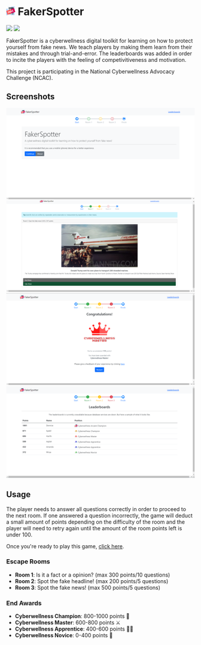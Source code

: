# <img src="./.github/icon.png" width="24"/> FakerSpotter

[![](https://img.shields.io/badge/Powered%20By-.NET-blue?logo=microsoft&style=flat-square)](https://dotnet.microsoft.com)
[![](https://img.shields.io/badge/Made%20With-Visual%20Studio-blue?logo=visual-studio&style=flat-square)](https://visualstudio.microsoft.com)

FakerSpotter is a cyberwellness digital toolkit for learning on how to protect yourself from fake news. We teach players by making them learn from their mistakes and through trial-and-error. The leaderboards was added in order to incite the players with the feeling of competivitiveness and motivation.

This project is participating in the National Cyberwellness Advocacy Challenge (NCAC).

## Screenshots

![](./.github/screenshots/0.png)
![](./.github/screenshots/1.png)
![](./.github/screenshots/2.png)
![](./.github/screenshots/3.png)

## Usage

The player needs to answer all questions correctly in order to proceed to the next room. If one answered a question incorrectly, the game will deduct a small amount of points depending on the difficulty of the room and the player will need to retry again until the amount of the room points left is under 100.

Once you're ready to play this game, [click here](https://dentolos19.github.io/go/ncac).

### Escape Rooms

* **Room 1**: Is it a fact or a opinion? (max 300 points/10 questions)
* **Room 2**: Spot the fake headline! (max 200 points/5 questions)
* **Room 3**: Spot the fake news! (max 500 points/5 questions)

### End Awards

* **Cyberwellness Champion**: 800-1000 points 👑
* **Cyberwellness Master**: 600-800 points ⚔
* **Cyberwellness Apprentice**: 400-600 points 💁‍♂️
* **Cyberwellness Novice**: 0-400 points 🤔

